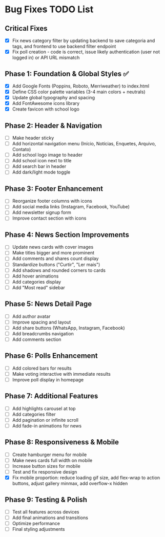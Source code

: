 # Bug Fixes TODO List

## Critical Fixes
- [x] Fix news category filter by updating backend to save categoria and tags, and frontend to use backend filter endpoint
- [x] Fix poll creation - code is correct, issue likely authentication (user not logged in) or API URL mismatch

## Phase 1: Foundation & Global Styles ✅
- [x] Add Google Fonts (Poppins, Roboto, Merriweather) to index.html
- [x] Define CSS color palette variables (3-4 main colors + neutrals)
- [x] Update global typography and spacing
- [x] Add FontAwesome icons library
- [x] Create favicon with school logo

## Phase 2: Header & Navigation
- [ ] Make header sticky
- [ ] Add horizontal navigation menu (Início, Notícias, Enquetes, Arquivo, Contato)
- [ ] Add school logo image to header
- [ ] Add school icon next to title
- [ ] Add search bar in header
- [ ] Add dark/light mode toggle

## Phase 3: Footer Enhancement
- [ ] Reorganize footer columns with icons
- [ ] Add social media links (Instagram, Facebook, YouTube)
- [ ] Add newsletter signup form
- [ ] Improve contact section with icons

## Phase 4: News Section Improvements
- [ ] Update news cards with cover images
- [ ] Make titles bigger and more prominent
- [ ] Add comments and shares count display
- [ ] Standardize buttons ("Curtir", "Ler mais")
- [ ] Add shadows and rounded corners to cards
- [ ] Add hover animations
- [ ] Add categories display
- [ ] Add "Most read" sidebar

## Phase 5: News Detail Page
- [ ] Add author avatar
- [ ] Improve spacing and layout
- [ ] Add share buttons (WhatsApp, Instagram, Facebook)
- [ ] Add breadcrumbs navigation
- [ ] Add comments section

## Phase 6: Polls Enhancement
- [ ] Add colored bars for results
- [ ] Make voting interactive with immediate results
- [ ] Improve poll display in homepage

## Phase 7: Additional Features
- [ ] Add highlights carousel at top
- [ ] Add categories filter
- [ ] Add pagination or infinite scroll
- [ ] Add fade-in animations for news

## Phase 8: Responsiveness & Mobile
- [ ] Create hamburger menu for mobile
- [ ] Make news cards full width on mobile
- [ ] Increase button sizes for mobile
- [ ] Test and fix responsive design
- [x] Fix mobile proportion: reduce loading gif size, add flex-wrap to action buttons, adjust gallery minmax, add overflow-x hidden

## Phase 9: Testing & Polish
- [ ] Test all features across devices
- [ ] Add final animations and transitions
- [ ] Optimize performance
- [ ] Final styling adjustments
